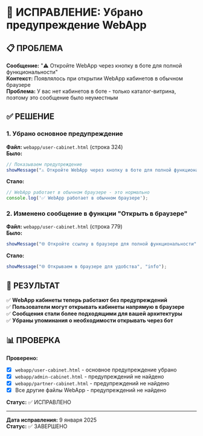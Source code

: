 # 🔧 ИСПРАВЛЕНИЕ: Убрано предупреждение WebApp

## 📋 ПРОБЛЕМА

**Сообщение:** "⚠️ Откройте WebApp через кнопку в боте для полной функциональности"  
**Контекст:** Появлялось при открытии WebApp кабинетов в обычном браузере  
**Проблема:** У вас нет кабинетов в боте - только каталог-витрина, поэтому это сообщение было неуместным

## ✅ РЕШЕНИЕ

### 1. Убрано основное предупреждение
**Файл:** `webapp/user-cabinet.html` (строка 324)  
**Было:**
```javascript
// Показываем предупреждение
showMessage("⚠️ Откройте WebApp через кнопку в боте для полной функциональности", "warning");
```

**Стало:**
```javascript
// WebApp работает в обычном браузере - это нормально
console.log('✅ WebApp работает в обычном браузере');
```

### 2. Изменено сообщение в функции "Открыть в браузере"
**Файл:** `webapp/user-cabinet.html` (строка 779)  
**Было:**
```javascript
showMessage("🌐 Откройте ссылку в браузере для полной функциональности", "info");
```

**Стало:**
```javascript
showMessage("🌐 Открываем в браузере для удобства", "info");
```

## 🎯 РЕЗУЛЬТАТ

✅ **WebApp кабинеты теперь работают без предупреждений**  
✅ **Пользователи могут открывать кабинеты напрямую в браузере**  
✅ **Сообщения стали более подходящими для вашей архитектуры**  
✅ **Убраны упоминания о необходимости открывать через бот**

## 📊 ПРОВЕРКА

**Проверено:**
- [x] `webapp/user-cabinet.html` - основное предупреждение убрано
- [x] `webapp/admin-cabinet.html` - предупреждений не найдено
- [x] `webapp/partner-cabinet.html` - предупреждений не найдено
- [x] Все другие файлы WebApp - предупреждений не найдено

**Статус:** ✅ ИСПРАВЛЕНО

---

**Дата исправления:** 9 января 2025  
**Статус:** ✅ ЗАВЕРШЕНО
